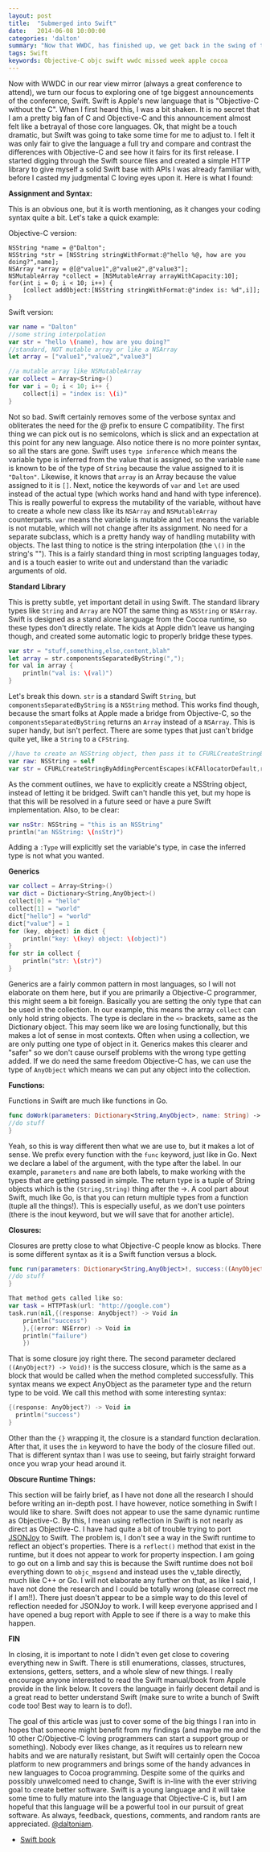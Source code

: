 ```yaml
---
layout: post
title:  "Submerged into Swift"
date:   2014-06-08 10:00:00
categories: 'dalton'
summary: "Now that WWDC, has finished up, we get back in the swing of things with a in depth look at swift."
tags: Swift
keywords: Objective-C objc swift wwdc missed week apple cocoa
---
```


Now with WWDC in our rear view mirror (always a great conference to attend), we turn our focus to exploring one of tge biggest announcements of the conference, Swift. Swift is Apple's new language that is "Objective-C without the C". When I first heard this, I was a bit shaken. It is no secret that I am a pretty big fan of C and Objective-C and this announcement almost felt like a betrayal of those core languages. Ok, that might be a touch dramatic, but Swift was going to take some time for me to adjust to. I felt it was only fair to give the language a full try and compare and contrast the differences with Objective-C and see how it fairs for its first release. I started digging through the Swift source files and created a simple HTTP library to give myself a solid Swift base with APIs I was already familiar with, before I casted my judgmental C loving eyes upon it. Here is what I found:

**Assignment and Syntax:**

This is an obvious one, but it is worth mentioning, as it changes your coding syntax quite a bit. Let's take a quick example:

Objective-C version:

```objc
NSString *name = @"Dalton";
NSString *str = [NSString stringWithFormat:@"hello %@, how are you doing?",name];
NSArray *array = @[@"value1",@"value2",@"value3"];
NSMutableArray *collect = [NSMutableArray arrayWithCapacity:10];
for(int i = 0; i < 10; i++) {
    [collect addObject:[NSString stringWithFormat:@"index is: %d",i]];
}
```

Swift version:

```swift
var name = "Dalton"
//some string interpolation
var str = "hello \(name), how are you doing?"
//standard, NOT mutable array or like a NSArray
let array = ["value1","value2","value3"]

//a mutable array like NSMutableArray
var collect = Array<String>()
for var i = 0; i < 10; i++ {
    collect[i] = "index is: \(i)"
}
```

Not so bad. Swift certainly removes some of the verbose syntax and obliterates the need for the @ prefix to ensure C compatibility. The first thing we can pick out is no semicolons, which is slick and an expectation at this point for any new language. Also notice there is no more pointer syntax, so all the stars are gone. Swift uses `type inference` which means the variable type is inferred from the value that is assigned, so the variable `name` is known to be of the type of `String` because the value assigned to it is `"Dalton"`. Likewise, it knows that `array` is an Array because the value assigned to it is `[]`. Next, notice the keywords of `var` and `let` are used instead of the actual type (which works hand and hand with type inference). This is really powerful to express the mutability of the variable, without have to create a whole new class like its `NSArray` and `NSMutableArray` counterparts. `var` means the variable is mutable and `let` means the variable is not mutable, which will not change after its assignment. No need for a separate subclass, which is a pretty handy way of handling mutability with objects. The last thing to notice is the string interpolation (the `\()` in the string's ""). This is a fairly standard thing in most scripting languages today, and is a touch easier to write out and understand than the variadic arguments of old.

**Standard Library**

This is pretty subtle, yet important detail in using Swift. The standard library types like `String` and `Array` are NOT the same thing as `NSString` or `NSArray`. Swift is designed as a stand alone language from the Cocoa runtime, so these types don't directly relate. The kids at Apple didn't leave us hanging though, and created some automatic logic to properly bridge these types.

```swift
var str = "stuff,something,else,content,blah"
let array = str.componentsSeparatedByString(",");
for val in array {
    println("val is: \(val)")
}
```

Let's break this down. `str` is a standard Swift `String`, but `componentsSeparatedByString` is a `NSString` method. This works find though, because the smart folks at Apple made a bridge from Objective-C, so the `componentsSeparatedByString` returns an `Array` instead of a `NSArray`. This is super handy, but isn't perfect. There are some types that just can't bridge quite yet, like a `String` to a `CFString`.

```swift
//have to create an NSString object, then pass it to CFURLCreateStringByAddingPercentEscapes, as it expects a CFString, which only bridges to a NSString currently.
var raw: NSString = self
var str = CFURLCreateStringByAddingPercentEscapes(kCFAllocatorDefault,raw,"[].",":/?&=;+!@#$()',*",CFStringConvertNSStringEncodingToEncoding(NSUTF8StringEncoding))
```

As the comment outlines, we have to explicitly create a NSString object, instead of letting it be bridged. Swift can't handle this yet, but my hope is that this will be resolved in a future seed or have a pure Swift implementation. Also, to be clear:

```swift
var nsStr: NSString = "this is an NSString"
println("an NSString: \(nsStr)")
```

Adding a `:Type` will explicitly set the variable's type, in case the inferred type is not what you wanted.


**Generics**

```swift
var collect = Array<String>()
var dict = Dictionary<String,AnyObject>()
collect[0] = "hello"
collect[1] = "world"
dict["hello"] = "world"
dict["value"] = 1
for (key, object) in dict {
    println("key: \(key) object: \(object)")
}
for str in collect {
    println("str: \(str)")
}
```

Generics are a fairly common pattern in most languages, so I will not elaborate on them here, but if you are primarily a Objective-C programmer, this might seem a bit foreign. Basically you are setting the only type that can be used in the collection. In our example, this means the array `collect` can only hold string objects. The type is declare in the `<>` brackets, same as the Dictionary object. This may seem like we are losing functionally, but this makes a lot of sense in most contexts. Often when using a collection, we are only putting one type of object in it. Generics makes this clearer and "safer" so we don't cause ourself problems with the wrong type getting added. If we do need the same freedom Objective-C has, we can use the type of `AnyObject` which means we can put any object into the collection.

**Functions:**

Functions in Swift are much like functions in Go.

```swift
func doWork(parameters: Dictionary<String,AnyObject>, name: String) -> (String,String) {
//do stuff
}
```

Yeah, so this is way different then what we are use to, but it makes a lot of sense. We prefix every function with the `func` keyword, just like in Go. Next we declare a label of the argument, with the type after the label. In our example, `parameters` and `name` are both labels, to make working with the types that are getting passed in simple. The return type is a tuple of String objects which is the `(String,String)` thing after the ->. A cool part about Swift, much like Go, is that you can return multiple types from a function (tuple all the things!). This is especially useful, as we don't use pointers (there is the inout keyword, but we will save that for another article).

**Closures:**

Closures are pretty close to what Objective-C people know as blocks. There is some different syntax as it is a Swift function versus a block.

```swift
func run(parameters: Dictionary<String,AnyObject>!, success:((AnyObject?) -> Void)!, failure:((NSError) -> Void)!) {
//do stuff
}

That method gets called like so:
var task = HTTPTask(url: "http://google.com")
task.run(nil,{(response: AnyObject?) -> Void in
    println("success")
    },{(error: NSError) -> Void in
    println("failure")
    })
```

That is some closure joy right there. The second parameter declared `((AnyObject?) -> Void)!` is the success closure, which is the same as a block that would be called when the method completed successfully. This syntax means we expect AnyObject as the parameter type and the return type to be void. We call this method with some interesting syntax:

```swift
{(response: AnyObject?) -> Void in
  println("success")
}
```
Other than the `{}` wrapping it, the closure is a standard function declaration. After that, it uses the `in` keyword to have the body of the closure filled out. That is different syntax than I was use to seeing, but fairly straight forward once you wrap your head around it.

**Obscure Runtime Things:**

This section will be fairly brief, as I have not done all the research I should before writing an in-depth post. I have however, notice something in Swift I would like to share. Swift does not appear to use the same dynamic runtime as Objective-C. By this, I mean using reflection in Swift is not nearly as direct as Objective-C. I have had quite a bit of trouble trying to port [JSONJoy](https://github.com/daltoniam/JSONJoy) to Swift. The problem is, I don't see a way in the Swift runtime to reflect an object's properties. There is a `reflect()` method that exist in the runtime, but it does not appear to work for property inspection. I am going to go out on a limb and say this is because the Swift runtime does not boil everything down to `objc_msgsend` and instead uses the v_table directly, much like C++ or Go. I will not elaborate any further on that, as like I said, I have not done the research and I could be totally wrong (please correct me if I am!!). There just doesn't appear to be a simple way to do this level of reflection needed for JSONJoy to work. I will keep everyone apprised and I have opened a bug report with Apple to see if there is a way to make this happen.


**FIN**

In closing, it is important to note I didn't even get close to covering everything new in Swift. There is still enumerations, classes, structures, extensions, getters, setters, and a whole slew of new things. I really encourage anyone interested to read the Swift manual/book from Apple provide in the link below. It covers the language in fairly decent detail and is a great read to better understand Swift (make sure to write a bunch of Swift code too! Best way to learn is to do!).

The goal of this article was just to cover some of the big things I ran into in hopes that someone might benefit from my findings (and maybe me and the 10 other C/Objective-C loving programmers can start a support group or something). Nobody ever likes change, as it requires us to relearn new habits and we are naturally resistant, but Swift will certainly open the Cocoa platform to new programmers and brings some of the handy advances in new languages to Cocoa programming. Despite some of the quirks and possibly unwelcomed need to change, Swift is in-line with the ever striving goal to create better software. Swift is a young language and it will take some time to fully mature into the language that Objective-C is, but I am hopeful that this language will be a powerful tool in our pursuit of great software. As always, feedback, questions, comments, and random rants are appreciated. [@daltoniam](https://twitter.com/daltoniam).

- [Swift book](https://itunes.apple.com/us/book/swift-programming-language/id881256329?mt=11)


